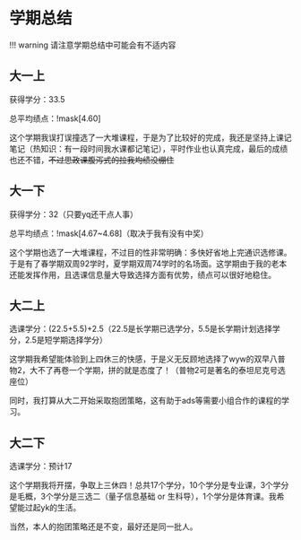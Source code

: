 # 学期总结
!!! warning
    请注意学期总结中可能会有不适内容
## 大一上
获得学分：33.5

总平均绩点：!mask[4.60]

这个学期我误打误撞选了一大堆课程，于是为了比较好的完成，我还是坚持上课记笔记（热知识：有一段时间我水课都记笔记），平时作业也认真完成，最后的成绩也还不错，~~不过思政课腹泻式的拉我均绩没绷住~~
## 大一下
获得学分：32（只要yq还干点人事）

总平均绩点：!mask[4.67\~4.68]（取决于我有没有中奖）

这个学期也选了一大堆课程，不过目的性非常明确：多快好省地上完通识选修课。于是有了春学期双周92学时，夏学期双周74学时的名场面。这学期由于我的老本还能发挥作用，且选课信息量大导致选择方面有优势，绩点可以很好地稳住。
## 大二上
选课学分：(22.5+5.5)+2.5（22.5是长学期已选学分，5.5是长学期计划选择学分，2.5是短学期选择学分）

这学期我希望能体验到上四休三的快感，于是义无反顾地选择了wyw的双早八普物2，大不了再卷一个学期，拼的就是态度了！（普物2可是著名的泰坦尼克号选座位）

同时，我打算从大二开始采取抱团策略，这有助于ads等需要小组合作的课程的学习。
## 大二下
选课学分：预计17

这个学期我将开摆，争取上三休四！总共17个学分，10个学分是专业课，3个学分是毛概，3个学分是三选二（量子信息基础 or 生科导），1个学分是体育课。我希望能过起yk的生活。

当然，本人的抱团策略还是不变，最好还是同一批人。